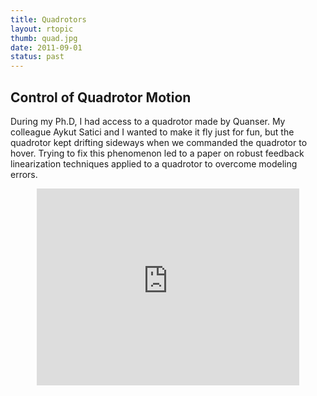 ```yaml
---
title: Quadrotors
layout: rtopic
thumb: quad.jpg
date: 2011-09-01
status: past
---
```

<h2>Control of Quadrotor Motion</h2>
<p>During my Ph.D, I had access to a quadrotor made by Quanser. My colleague Aykut Satici and I wanted to make it fly just for fun, but the quadrotor kept drifting sideways when we commanded the quadrotor to hover. Trying to fix this phenomenon led to a paper on robust feedback linearization techniques applied to a quadrotor to overcome modeling errors.</p>
<div align="center"><iframe  width="420" height="315" src = "https://www.youtube.com/embed/1lIGlwu3Cic" frameborder="0" allowfullscreen></iframe></div>
